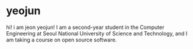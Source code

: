 # yeojun

hi! i am jeon yeojun!
I am a second-year student in the Computer Engineering at Seoul National University of Science and Technology, and I am taking a course on open source software.
